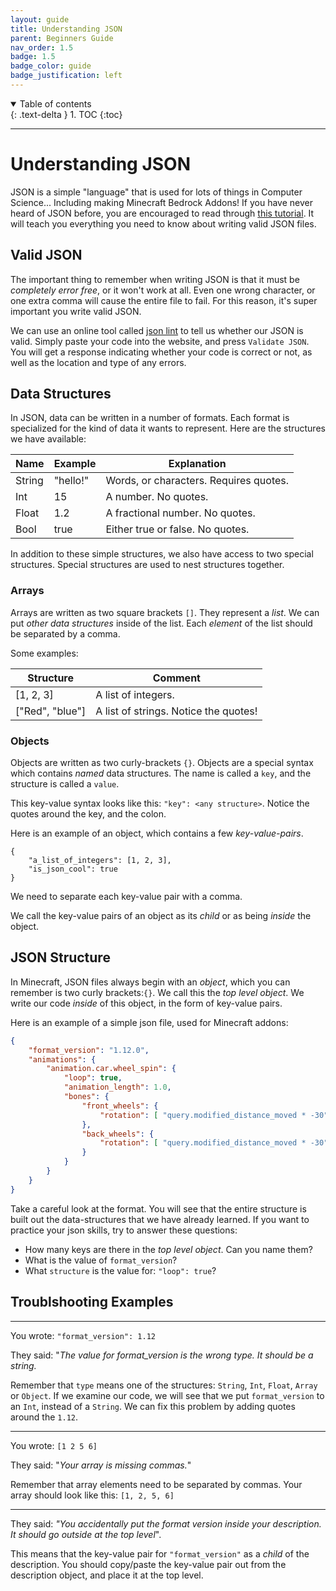 ```yaml
---
layout: guide
title: Understanding JSON
parent: Beginners Guide
nav_order: 1.5
badge: 1.5
badge_color: guide
badge_justification: left
---
```


<details id="toc" open markdown="block">
  <summary>
    Table of contents
</summary>
  {: .text-delta }
1. TOC
{:toc}
</details>

___

# Understanding JSON

JSON is a simple "language" that is used for lots of things in Computer Science... Including making Minecraft Bedrock Addons! If you have never heard of JSON before, you are encouraged to read through [this tutorial](https://www.digitalocean.com/community/tutorials/an-introduction-to-json). It will teach you everything you need to know about writing valid JSON files.

## Valid JSON

The important thing to remember when writing JSON is that it must be *completely error free*, or it won't work at all. Even one wrong character, or one extra comma will cause the entire file to fail. For this reason, it's super important you write valid JSON.

We can use an online tool called [json lint](https://jsonlint.com/) to tell us whether our JSON is valid. Simply paste your code into the website, and press `Validate JSON`. You will get a response indicating whether your code is correct or not, as well as the location and type of any errors.

## Data Structures

In JSON, data can be written in a number of formats. Each format is specialized for the kind of data it wants to represent. Here are the structures we have available:

| Name   | Example  | Explanation                            |
|--------|----------|----------------------------------------|
| String | "hello!" | Words, or characters. Requires quotes. |
| Int    | 15       | A number. No quotes.                   |
| Float  | 1.2      | A fractional number. No quotes.        |
| Bool   | true     | Either true or false. No quotes.       |

In addition to these simple structures, we also have access to two special structures. Special structures are used to nest structures together. 

### Arrays

Arrays are written as two square brackets `[]`. They represent a *list*. We can put *other data structures* inside of the list. Each *element* of the list should be separated by a comma.

Some examples:

| Structure       | Comment                               |
|-----------------|---------------------------------------|
| [1, 2, 3]       | A list of integers.                   |
| ["Red", "blue"] | A list of strings. Notice the quotes! |

### Objects

Objects are written as two curly-brackets `{}`. Objects are a special syntax which contains *named* data structures. The name is called a `key`, and the structure is called a `value`.

This key-value syntax looks like this: `"key": <any structure>`. Notice the quotes around the key, and the colon.

Here is an example of an object, which contains a few *key-value-pairs*.

```jsonc
{
    "a_list_of_integers": [1, 2, 3],
    "is_json_cool": true
}
```

We need to separate each key-value pair with a comma.

We call the key-value pairs of an object as its *child* or as being *inside* the object.

## JSON Structure

In Minecraft, JSON files always begin with an *object*, which you can remember is two curly brackets:`{}`. We call this the *top level object*. We write our code *inside* of this object, in the form of key-value pairs.

Here is an example of a simple json file, used for Minecraft addons:

```json
{
	"format_version": "1.12.0",
	"animations": {
		"animation.car.wheel_spin": {
			"loop": true,
			"animation_length": 1.0,
			"bones": {
				"front_wheels": {
					"rotation": [ "query.modified_distance_moved * -30", 0, 0  ]
				},
				"back_wheels": {
					"rotation": [ "query.modified_distance_moved * -30", 0, 0  ]
				}
			}
		}
	}
}
```

Take a careful look at the format. You will see that the entire structure is built out the data-structures that we have already learned. If you want to practice your json skills, try to answer these questions:
 - How many keys are there in the *top level object*. Can you name them?
 - What is the value of `format_version`?
 - What `structure` is the value for: `"loop": true`?

## Troublshooting Examples

---

You wrote:  `"format_version": 1.12`

They said: "*The value for format_version is the wrong type. It should be a string.*

Remember that `type` means one of the structures: `String`, `Int`, `Float`, `Array` or `Object`. If we examine our code, we will see that we put `format_version` to an `Int`, instead of a `String`. We can fix this problem by adding quotes around the `1.12`.

---

You wrote: `[1 2 5 6]`

They said: "*Your array is missing commas.*"

Remember that array elements need to be separated by commas. Your array should look like this: `[1, 2, 5, 6]`

---

They said: *"You accidentally put the format version inside your description. It should go outside at the top level*".

This means that the key-value pair for `"format_version"` as a *child* of the description. You should copy/paste the key-value pair out from the description object, and place it at the top level.
